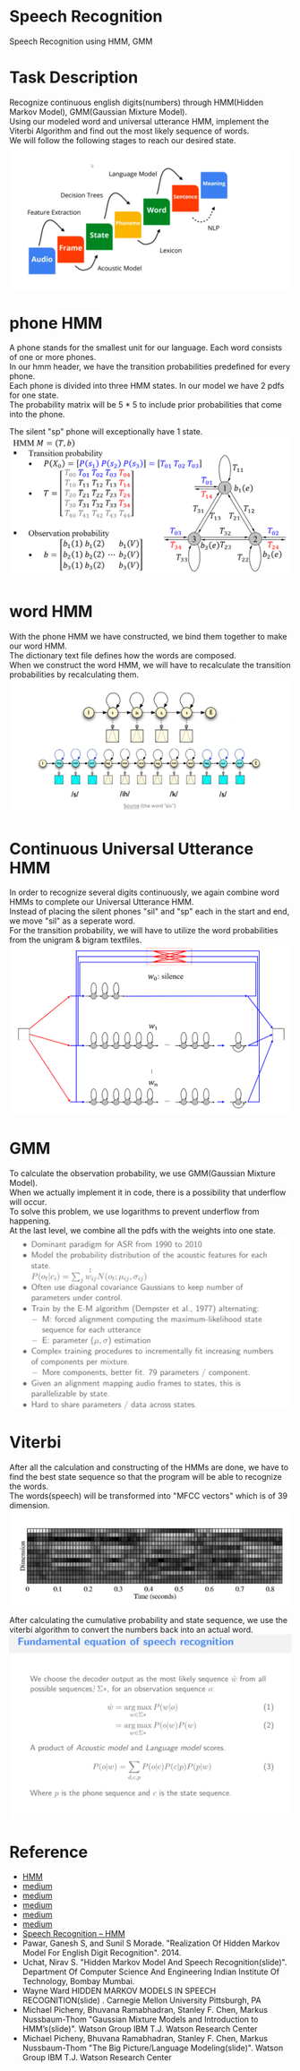 # Speech Recognition
Speech Recognition using HMM, GMM

# Task Description
Recognize continuous english digits(numbers) through HMM(Hidden Markov Model), GMM(Gaussian Mixture Model).   
Using our modeled word and universal utterance HMM, implement the Viterbi Algorithm and find out the most likely sequence of words.   
We will follow the following stages to reach our desired state. 
![stages](/pictures/stages.png)

# phone HMM
A phone stands for the smallest unit for our language. Each word consists of one or more phones.   
In our hmm header, we have the transition probabilities predefined for every phone.   
Each phone is divided into three HMM states. In our model we have 2 pdfs for one state.   
The probability matrix will be 5 * 5 to include prior probabilities that come into the phone.   

The silent "sp" phone will exceptionally have 1 state.   
![phones](/pictures/threeStateHMM.PNG)

# word HMM
With the phone HMM we have constructed, we bind them together to make our word HMM.   
The dictionary text file defines how the words are composed.   
When we construct the word HMM, we will have to recalculate the transition probabilities by recalculating them.   
![wordHMM](/pictures/wordHMM.png)

# Continuous Universal Utterance HMM
In order to recognize several digits continuously, we again combine word HMMs to complete our Universal Utterance HMM.   
Instead of placing the silent phones "sil" and "sp" each in the start and end, we move "sil" as a seperate word.   
For the transition probability, we will have to utilize the word probabilities from the unigram & bigram textfiles.   
![wordHMM](/pictures/continuousHMM.PNG)

# GMM
To calculate the observation probability, we use GMM(Gaussian Mixture Model).   
When we actually implement it in code, there is a possibility that underflow will occur.   
To solve this problem, we use logarithms to prevent underflow from happening.   
At the last level, we combine all the pdfs with the weights into one state.    
![GMM](/pictures/gmm.png)

# Viterbi
After all the calculation and constructing of the HMMs are done, we have to find the best state sequence so that the program will be able to recognize the words.   
The words(speech) will be transformed into "MFCC vectors" which is of 39 dimension.
![mfcc](/pictures/mfcc.PNG)

After calculating the cumulative probability and state sequence, we use the viterbi algorithm to convert the numbers back into an actual word.
![viterbi](/pictures/viterbi.png)



# Reference
* [HMM](https://untitledtblog.tistory.com/97)
* [medium](https://medium.com/@jonathan_hui/speech-recognition-gmm-hmm-8bb5eff8b196)
* [medium](https://medium.com/@jonathan_hui/speech-recognition-acoustic-lexicon-language-model-aacac0462639)
* [medium](https://medium.com/@jonathan_hui/speech-recognition-asr-decoding-f152aebed779)
* [medium](https://medium.com/@jonathan_hui/speech-recognition-weighted-finite-state-transducers-wfst-a4ece08a89b7)
* [medium](https://medium.com/@jonathan_hui/speech-recognition-asr-model-training-90ed50d93615)
* [Speech Recognition – HMM](http://www.fit.vutbr.cz/~grezl/ZRE/lectures/09_hmm_en.pdf)
* Pawar, Ganesh S, and Sunil S Morade. "Realization Of Hidden Markov Model For English Digit Recognition". 2014.
* Uchat, Nirav S. "Hidden Markov Model And Speech Recognition(slide)". Department Of Computer Science And Engineering Indian Institute Of Technology, Bombay Mumbai.
* Wayne Ward HIDDEN MARKOV MODELS IN SPEECH RECOGNITION(slide) . Carnegie Mellon University Pittsburgh, PA
* Michael Picheny, Bhuvana Ramabhadran, Stanley F. Chen, Markus Nussbaum-Thom "Gaussian Mixture Models and Introduction to HMM’s(slide)". Watson Group IBM T.J. Watson Research Center
* Michael Picheny, Bhuvana Ramabhadran, Stanley F. Chen, Markus Nussbaum-Thom "The Big Picture/Language Modeling(slide)". Watson Group IBM T.J. Watson Research Center
